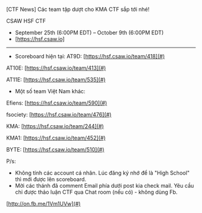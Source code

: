 [CTF News] Các team tập dượt cho KMA CTF sắp tới nhé!

CSAW HSF CTF

- September 25th (6:00PM EDT) – October 9th (6:00PM EDT)
- [https://hsf.csaw.io]
---------------------------------------------------------------------------------------------

- Scoreboard hiện tại:
AT9D: [https://hsf.csaw.io/team/418](#)

AT10E: [https://hsf.csaw.io/team/413](#)

AT11E: [https://hsf.csaw.io/team/535](#)

- Một số team Việt Nam khác:

Efiens: [https://hsf.csaw.io/team/590](#)

fsociety: [https://hsf.csaw.io/team/476](#)

KMA: [https://hsf.csaw.io/team/244](#)

KMA1: [https://hsf.csaw.io/team/452](#)

BYTE: [https://hsf.csaw.io/team/510](#)

P/s: 

- Không tính các account cá nhân. Lúc đăng ký nhớ để là "High School" thì mới được lên scoreboard.
- Mời các thánh đã comment Email phía dưới post kia check mail. Yêu cầu chỉ được thảo luận CTF qua Chat room (nếu có) - không dùng Fb.

[http://on.fb.me/1Vm1UVw](#)